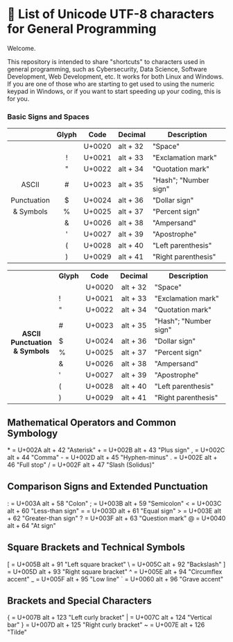 # 📝 List of Unicode UTF-8 characters for General Programming

Welcome.

This repository is intended to share "shortcuts" to characters used in general programming, such as Cybersecurity, Data Science, Software Development, Web Development, etc. It works for both Linux and Windows.
If you are one of those who are starting to get used to using the numeric keypad in Windows, or if you want to start speeding up your coding, this is for you.

### Basic Signs and Spaces

| |Glyph|Code|Decimal|Description|
|:-:|:-:|:--:|-------|-----------|
|||U+0020|alt + 32|"Space"|
||!|U+0021|alt + 33|"Exclamation mark"|
||"|U+0022|alt + 34|"Quotation mark"|
|ASCII|#|U+0023|alt + 35|"Hash"; "Number sign"|
|Punctuation|$|U+0024|alt + 36|"Dollar sign"|
|& Symbols|%|U+0025|alt + 37|"Percent sign"|
||&|U+0026|alt + 38|"Ampersand"|
||'|U+0027|alt + 39|"Apostrophe"|
||(|U+0028|alt + 40|"Left parenthesis"|
||)|U+0029|alt + 41|"Right parenthesis"|

<html>
    <body>
        <table>
            <tr>                                    <!-- Tabla 1 -->
                <td align="center"></td>
                <td align="center"><b>Glyph</b></td>
                <td align="center"><b>Code</b></td>
                <td align="center"><b>Decimal</b></td>
                <td align="center"><b>Description</b></td>
            </tr> 
            <tr>                                     <!--   -->
                <td rowspan="10" class="sub"><p align="center"><b>ASCII<br>Punctuation<br>& Symbols</b></p></td>
                <td> </td>
                <td align="center">U+0020</td>
                <td align="center">alt + 32</td>
                <td>"Space"</td>
            </tr>
            <tr>                                     <!-- ! -->
                <td>!</td>
                <td align="center">U+0021</td>
                <td align="center">alt + 33</td>
                <td>"Exclamation mark"</td>
            </tr>
            <tr>                                     <!-- " -->
                <td>"</td>
                <td align="center">U+0022</td>
                <td align="center">alt + 34</td>
                <td>"Quotation mark"</td>
            </tr>
            <tr>                                     <!-- # -->
                <td>#</td>
                <td align="center">U+0023</td>
                <td align="center">alt + 35</td>
                <td>"Hash"; "Number sign"</td>
            </tr>
            <tr>                                     <!-- $ -->
                <td>$</td>
                <td align="center">U+0024</td>
                <td align="center">alt + 36</td>
                <td>"Dollar sign"</td>
            </tr>
            <tr>                                     <!-- % -->
                <td>%</td>
                <td align="center">U+0025</td>
                <td align="center">alt + 37</td>
                <td>"Percent sign"</td>
            </tr>
            <tr>                                     <!-- & -->
                <td>&</td>
                <td align="center">U+0026</td>
                <td align="center">alt + 38</td>
                <td>"Ampersand"</td>
            </tr>
            <tr>                                     <!-- ' -->
                <td>'</td>
                <td align="center">U+0027</td>
                <td align="center">alt + 39</td>
                <td>"Apostrophe"</td>
            </tr>
            <tr>                                     <!-- ( -->
                <td>(</td>
                <td align="center">U+0028</td>
                <td align="center">alt + 40</td>
                <td>"Left parenthesis"</td>
            </tr>
            <tr>                                     <!-- ) -->
                <td>)</td>
                <td align="center">U+0029</td>
                <td align="center">alt + 41</td>
                <td>"Right parenthesis"</td>
            </tr>
        </table>
    </body>
</html>

## Mathematical Operators and Common Symbology


\* = U+002A alt + 42 "Asterisk"
\+ = U+002B alt + 43 "Plus sign"
, = U+002C alt + 44 "Comma"
\- = U+002D alt + 45 "Hyphen-minus"
. = U+002E alt + 46 "Full stop"
/ = U+002F alt + 47 "Slash (Solidus)"


## Comparison Signs and Extended Punctuation


: = U+003A alt + 58 "Colon"
; = U+003B alt + 59 "Semicolon"
< = U+003C alt + 60 "Less-than sign"
= = U+003D alt + 61 "Equal sign"
\> = U+003E alt + 62 "Greater-than sign"
? = U+003F alt + 63 "Question mark"
@ = U+0040 alt + 64 "At sign"


## Square Brackets and Technical Symbols


[ = U+005B alt + 91 "Left square bracket"
\ = U+005C alt + 92 "Backslash"
] = U+005D alt + 93 "Right square bracket"
^ = U+005E alt + 94 "Circumflex accent"
_ = U+005F alt + 95 "Low line"
` = U+0060 alt + 96 "Grave accent"


## Brackets and Special Characters


{ = U+007B alt + 123 "Left curly bracket"
| = U+007C alt + 124 "Vertical bar"
} = U+007D alt + 125 "Right curly bracket"
~ = U+007E alt + 126 "Tilde"


